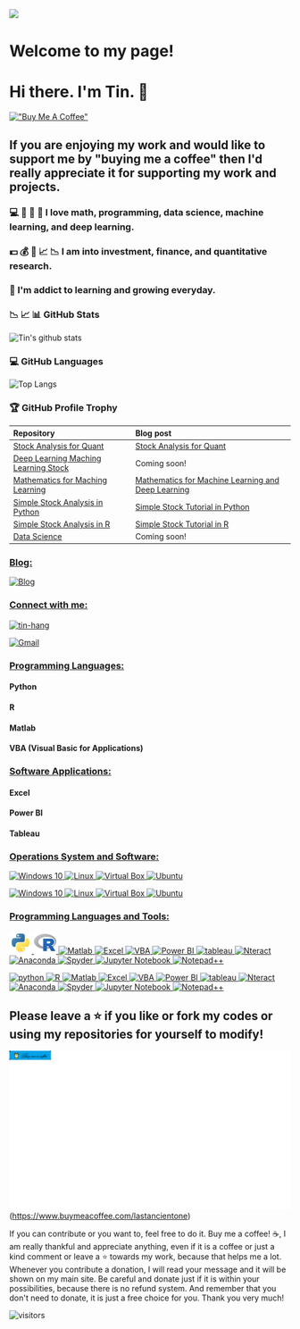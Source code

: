 <img src="Profile.PNG">  

# Welcome to my page!   
  
# Hi there. I'm Tin. 👋   


[!["Buy Me A Coffee"](https://www.buymeacoffee.com/assets/img/custom_images/orange_img.png)](https://www.buymeacoffee.com/lastancientone)  
## If you are enjoying my work and would like to support me by "buying me a coffee" then I'd really appreciate it for supporting my work and projects.
 
### :computer: :1234: :symbols: :robot: I love math, programming, data science, machine learning, and deep learning.  
### :dollar: :moneybag: :money_with_wings: :chart_with_upwards_trend: :chart_with_downwards_trend: I am into investment, finance, and quantitative research.  
### :seedling: I'm addict to learning and growing everyday.  

### 📉 📈 📊 GitHub Stats
![Tin's github stats](https://github-readme-stats.vercel.app/api?username=LastAncientOne&show_icons=true&theme=github_dark)

### 💻 GitHub Languages
![Top Langs](https://github-readme-stats.vercel.app/api/top-langs/?username=LastAncientOne&layout=compact&show_icons=true&theme=github_dark)

### 🏆 GitHub Profile Trophy  

| Repository | Blog post |
| :--- | :--- |
| [Stock Analysis for Quant](https://github.com/LastAncientOne/Stock_Analysis_For_Quant) | [Stock Analysis for Quant](https://quantanalysis.finance.blog/2022/05/03/stock-analysis-for-quant/)|
| [Deep Learning Maching Learning Stock](https://github.com/LastAncientOne/Deep-Learning-Machine-Learning-Stock) | Coming soon! |
| [Mathematics for Maching Learning](https://github.com/LastAncientOne/Mathematics_for_Machine_Learning) | [Mathematics for Machine Learning and Deep Learning](https://quantanalysis.finance.blog/2022/03/28/mathematics-for-machine-learning-and-deep-learning/)|
| [Simple Stock Analysis in Python](https://github.com/LastAncientOne/SimpleStockAnalysisPython) | [Simple Stock Tutorial in Python](https://quantanalysis.finance.blog/2019/05/09/simple-stock-tutorial-in-python/) | 
| [Simple Stock Analysis in R](https://github.com/LastAncientOne/SimpleStockAnalysisR)| [Simple Stock Tutorial in R](https://quantanalysis.finance.blog/2022/03/27/simple-stock-analysis-in-r/) |  
| [Data Science](https://github.com/LastAncientOne/Data-Science)| Coming soon! |   


### <ins> Blog:  
<p align="left"> </a> <a href="https://quantanalysis.finance.blog/" target="_blank"> <img src="https://www.kindpng.com/picc/m/197-1971599_blog-blog-icon-png-blue-transparent-png.png" alt="Blog" width="100" height="100"/> </a>  

### <ins> Connect with me:
<p align="left">
<a href="https://www.linkedin.com/in/tin-hang" target="blank"><img align="center" src="https://raw.githubusercontent.com/rahuldkjain/github-profile-readme-generator/master/src/images/icons/Social/linked-in-alt.svg" alt="tin-hang" height="70" width="70"/></a>
 
</p> </a> <a href="mailto:lastancientone@gmail.com" target="_blank"> <img src="https://vectorseek.com/wp-content/uploads/2021/02/Gmail-Logo-Vector-730x730.jpg" alt="Gmail" width="100" height="100"/> </a> 

### <ins> Programming Languages:     
#### Python  
#### R  
#### Matlab  
#### VBA (Visual Basic for Applications)  

### <ins> Software Applications:  
#### Excel  
#### Power BI  
#### Tableau  

<h3 align="left"> <ins> Operations System and Software:</h3>
<p align="left"> </a> <a href="https://www.microsoft.com/en-us/windows/get-windows-10" target="_blank"> <img src="https://www.pngkit.com/png/detail/19-194579_upgrade-gobierno-open-business-logo-windows-10-home.png" alt="Windows 10" width="60" height="60"/> </a> <a href="https://www.linux.org/" target="_blank"> <img src="https://www.freepnglogos.com/uploads/linux-png/linux-acceleration-digital-phone-high-speed-internet-website-13.png" alt="Linux" width="60" height="60"/> <a href="https://www.virtualbox.org/" target="_blank"> <img src="https://unixmen.com/wp-content/uploads/2013/06/virtualbox_200x175.png" alt="Virtual Box" width="60" height="60"/> </a> <a href="https://ubuntu.com/" target="_blank"> <img src="https://assets.ubuntu.com/v1/29985a98-ubuntu-logo32.png" alt="Ubuntu" width="60" height="60"/> </a> </p>

<p align="left"> </a> <a href="https://www.microsoft.com/en-us/windows/get-windows-10" target="_blank"> <img src="https://i0.wp.com/wpteq.org/wp-content/uploads/2019/03/ezgif.com-optimize-1.gif?ssl=1" alt="Windows 10" width="130" height="100"/> </a> <a href="https://www.linux.org/" target="_blank"> <img src="https://images.pling.com/img/00/00/55/86/05/1442245/24647f211b4887364973b9958bed65676de92a8d7b2cf31af3e3297a9d74b8ab037e.gif" alt="Linux" width="130" height="100"/> <a href="https://www.virtualbox.org/" target="_blank"> <img src="https://4.bp.blogspot.com/-t-zHn60q6w4/WiTfESWFzXI/AAAAAAAAAOc/mx8ToEbrbzgo3xvrPTASXm8-i0rGGxZYQCLcBGAs/s1600/virtualbox2.gif" alt="Virtual Box" width="130" height="100"/> </a> <a href="https://ubuntu.com/" target="_blank"> <img src="https://upload.wikimedia.org/wikipedia/commons/e/e1/Ubuntu_16.04_LTS_Starting.gif" alt="Ubuntu" width="130" height="100"/> </a> </p>  


<h3 align="left"> <ins> Programming Languages and Tools:</h3>
<p align="left"> </a> <a href="https://www.python.org" target="_blank"> <img src="https://raw.githubusercontent.com/devicons/devicon/master/icons/python/python-original.svg" alt="python" width="40" height="40"/> </a> <a href="https://www.r-project.org/" target="_blank"> <img src="https://raw.githubusercontent.com/github/explore/80688e429a7d4ef2fca1e82350fe8e3517d3494d/topics/r/r.png" alt="R" width="40" height="40"/> </a> <a href="https://www.mathworks.com/" target="_blank"> <img src="https://upload.wikimedia.org/wikipedia/commons/2/21/Matlab_Logo.png" alt="Matlab" width="40" height="40"/> </a> <a href="https://www.microsoft.com/en-us/microsoft-365/excel" target="_blank"> <img src="https://zapier-images.imgix.net/storage/services/296388d714e0dcd78105c9b165ca751e.png?auto=format&ixlib=react-9.0.2&ar=undefined&fit=crop&h=105&w=105&q=50&dpr=1g" alt="Excel" width="40" height="40"/>  </a> <a href="https://www.automateexcel.com/vba-code-examples/" target="_blank"> <img src="https://nakedsecurity.sophos.com/wp-content/uploads/sites/2/2015/09/vba-957.jpg?w=780&h=408&crop=1" alt="VBA" width="40" height="40"/> </a> <a href="https://powerbi.microsoft.com/en-us/" target="_blank"> <img src="https://www.k2e.com/wp-content/uploads/2018/12/Power-BI-Logo.png" alt="Power BI" width="40" height="40"/> </a> <a href="https://www.tableau.com/" target="_blank"> <img src="https://pbs.twimg.com/profile_images/1268207088683020288/d9agkn4h.jpg" alt="tableau" width="40" height="40"/> </a> <a href="https://nteract.io/" target="_blank"> <img src="https://avatars.githubusercontent.com/u/12401040?s=200&v=4" alt="Nteract" width="40" height="40"/> </a> <a href="https://anaconda.org/" target="_blank"> <img src="https://www.clipartkey.com/mpngs/m/227-2271689_transparent-anaconda-logo-png.png" alt="Anaconda" width="40" height="40"/> </a> <a href="https://www.spyder-ide.org/" target="_blank"> <img src="https://www.pinclipart.com/picdir/middle/180-1807410_spyder-icon-clipart.png" alt="Spyder" width="40" height="40"/> </a> <a href="https://jupyter.org/" target="_blank"> <img src="https://upload.wikimedia.org/wikipedia/commons/3/38/Jupyter_logo.svg" alt="Jupyter Notebook" width="40" height="40"/> </a> <a href="https://notepad-plus-plus.org/" target="_blank"> <img src="https://logos-download.com/wp-content/uploads/2019/07/Notepad_Logo.png" alt="Notepad++" width="40" height="40"/> </a> </p>

<p align="left"> </a> <a href="https://www.python.org" target="_blank"> <img src="https://i.pinimg.com/originals/ca/00/60/ca0060f3414e6e20b75983acddafad53.gif" alt="python" width="80" height="80"/> </a> <a href="https://www.r-project.org/" target="_blank"> <img src="https://user-images.githubusercontent.com/1775316/36732568-68dc69e6-1bce-11e8-890a-5cd3a20ab8d6.gif" alt="R" width="80" height="80"/> </a> <a href="https://www.mathworks.com/" target="_blank"> <img src="https://www.mathworks.com/matlabcentral/mlc-downloads/downloads/submissions/28736/versions/1/screenshot.gif" alt="Matlab" width="80" height="80"/> </a> <a href="https://www.microsoft.com/en-us/microsoft-365/excel" target="_blank"> <img src="https://cdn.dribbble.com/users/489311/screenshots/6691380/excel-icons-animation.gif" alt="Excel" width="80" height="80"/>  </a> <a href="https://www.automateexcel.com/vba-code-examples/" target="_blank"> <img src="https://www.automateexcel.com/excel/wp-content/uploads/2019/08/vba-select-case.gif" alt="VBA" width="80" height="80"/> </a> <a href="https://powerbi.microsoft.com/en-us/" target="_blank"> <img src="https://i.pinimg.com/originals/31/6c/eb/316ceb2b81248f951926e806ecb6e8a9.gif" alt="Power BI" width="80" height="80"/> </a> <a href="https://www.tableau.com/" target="_blank"> <img src="https://cdnl.tblsft.com/sites/default/files/pages/getinsightsfast.gif" alt="tableau" width="80" height="80"/> </a> <a href="https://nteract.io/" target="_blank"> <img src="https://i.pinimg.com/originals/46/41/fc/4641fcec0c56d981197490bcd7d338b2.gif" alt="Nteract" width="80" height="80"/> </a> <a href="https://anaconda.org/" target="_blank"> <img src="https://miro.medium.com/max/1400/1*zwS2092rj5O7lFmTYdyi8g.gif" alt="Anaconda" width="80" height="80"/> </a> <a href="https://www.spyder-ide.org/" target="_blank"> <img src="https://www.spyder-ide.org/blog/spyder-kite-funding/spyder-kite-completions.gif" alt="Spyder" width="80" height="80"/> </a> <a href="https://jupyter.org/" target="_blank"> <img src="https://user-images.githubusercontent.com/35968931/72755630-de731680-3bc2-11ea-9d0f-46da96d6efda.gif" alt="Jupyter Notebook" width="80" height="80"/> </a> <a href="https://notepad-plus-plus.org/" target="_blank"> <img src="https://code2care.org/q/how-to-open-a-new-tab-in-notepad-plus-plus/images/Open%20New%20Tab%20in%20Notepad++.gif" alt="Notepad++" width="80" height="80"/> </a> </p>   

## Please leave a ⭐️ if you like or fork my codes or using my repositories for yourself to modify!

<img src="Buy_Me_A_Coffee.PNG">(https://www.buymeacoffee.com/lastancientone)

If you can contribute or you want to, feel free to do it. Buy me a coffee! ☕, I am really thankful and appreciate anything, even if it is a coffee or just a kind comment or leave a ⭐️ towards my work, because that helps me a lot. Whenever you contribute a donation, I will read your message and it will be shown on my main site. Be careful and donate just if it is within your possibilities, because there is no refund system. And remember that you don't need to donate, it is just a free choice for you. Thank you very much!    

![visitors](https://visitor-badge.laobi.icu/badge?page_id=lastancientone.lastancientone)

<!--
**LastAncientOne/LastAncientOne** is a ✨ _special_ ✨ repository because its `README.md` (this file) appears on your GitHub profile.

Here are some ideas to get you started:

- 🔭 I’m currently working on ...
- 🌱 I’m currently learning ...
- 👯 I’m looking to collaborate on ...
- 🤔 I’m looking for help with ...
- 💬 Ask me about ...
- 📫 How to reach me: ...
- 😄 Pronouns: ...
- ⚡ Fun fact: ...
-->
